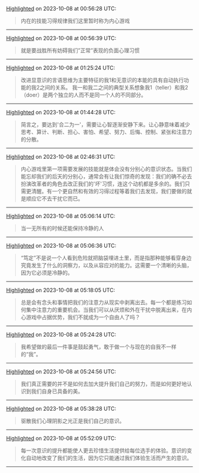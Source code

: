 
[Highlighted](calibre://view-book/Calibre_Books/159/EPUB?open_at=epubcfi(/10/2/4/8/1:63)) on 2023-10-08 at 00:56:28 UTC:
> 内在的技能习得规律我们这里暂时称为内心游戏

---

[Highlighted](calibre://view-book/Calibre_Books/159/EPUB?open_at=epubcfi(/10/2/4/8/1:149)) on 2023-10-08 at 00:56:39 UTC:
> 就是要战胜所有妨碍我们”正常”表现的负面心理习惯

---

[Highlighted](calibre://view-book/Calibre_Books/159/EPUB?open_at=epubcfi(/14/2/4/8/1:102)) on 2023-10-08 at 01:25:24 UTC:
> 改进显意识的言语思维为主要特征的我1和无意识的本能的具有自动执行功能的我2之间的关系。 我一和我二之间的典型关系想象我1（teller）和我2（doer）是两个独立的人而不是同一个人的不同部分。

---

[Highlighted](calibre://view-book/Calibre_Books/159/EPUB?open_at=epubcfi(/16/2/4/14/1:0)) on 2023-10-08 at 01:44:28 UTC:
> 简言之，要达到'合二为一'，需要让心智逐渐安静下来。让心静意味着减少思考、算计、判断、担心、害怕、希望、努力、后悔、控制、紧张和注意力的分散。

---

[Highlighted](calibre://view-book/Calibre_Books/159/EPUB?open_at=epubcfi(/16/2/4/92/1:0)) on 2023-10-08 at 02:46:31 UTC:
> 内心游戏里第一项需要发展的技能就是体会没有分别心的意识状态。当我们能忘却我们的后天的分别心，通常会有让我们惊奇的发现：我们的确不必去扮演改革者的角色去改正我们的'坏'习惯，连这个动机都是多余的。我们只需更清醒。有一个更自然和有效的习得过程等着我们去发现，我们要做的就是顺应它不去干扰它而已。

---

[Highlighted](calibre://view-book/Calibre_Books/159/EPUB?open_at=epubcfi(/30/2/4/16/1:73)) on 2023-10-08 at 05:06:14 UTC:
> 当一无所有的时候还能保持冷静的人

---

[Highlighted](calibre://view-book/Calibre_Books/159/EPUB?open_at=epubcfi(/30/2/4/16/1:90)) on 2023-10-08 at 05:06:36 UTC:
> “笃定”不是说一个人看到危险就把脑袋埋进土里，而是指那种能够看穿身边究竟发生了什么的洞察力，以及从容应对的能力。这需要一个清晰的头脑，因为它必须是冷静的。 

---

[Highlighted](calibre://view-book/Calibre_Books/159/EPUB?open_at=epubcfi(/30/2/4/38/1:0)) on 2023-10-08 at 05:18:05 UTC:
> 总是会有念头和事情把我们的注意力从现实中剥离出去。每一个都是练习如何集中注意力的重要机会。当我们可以从厌烦和外在干扰中脱离出来，在内心游戏中占据优势，我们不就成为一个自由人了吗？

---

[Highlighted](calibre://view-book/Calibre_Books/159/EPUB?open_at=epubcfi(/30/2/4/48/1:121)) on 2023-10-08 at 05:24:28 UTC:
> 我希望做的最后一件事是鼓起勇气，敢于做一个与现在的自我不一样的“我”。

---

[Highlighted](calibre://view-book/Calibre_Books/159/EPUB?open_at=epubcfi(/30/2/4/48/1:500)) on 2023-10-08 at 05:24:56 UTC:
> 我们真正需要的并不是如何去加大提升我们自己的努力，而是如何更好地认识到我们自身已具备的美。

---

[Highlighted](calibre://view-book/Calibre_Books/159/EPUB?open_at=epubcfi(/30/2/4/54/1:155)) on 2023-10-08 at 05:38:28 UTC:
> 驱散我们心理阴影之光正是我们自己的意识。

---

[Highlighted](calibre://view-book/Calibre_Books/159/EPUB?open_at=epubcfi(/30/2/4/60/1:261)) on 2023-10-08 at 05:52:09 UTC:
> 每一次意识的提升都能使人更去珍惜生活提供给每位选手的体验。意识的变化自动地改变了我们的生活，因为它只能通过我们体验生活而产生的意识。

---
